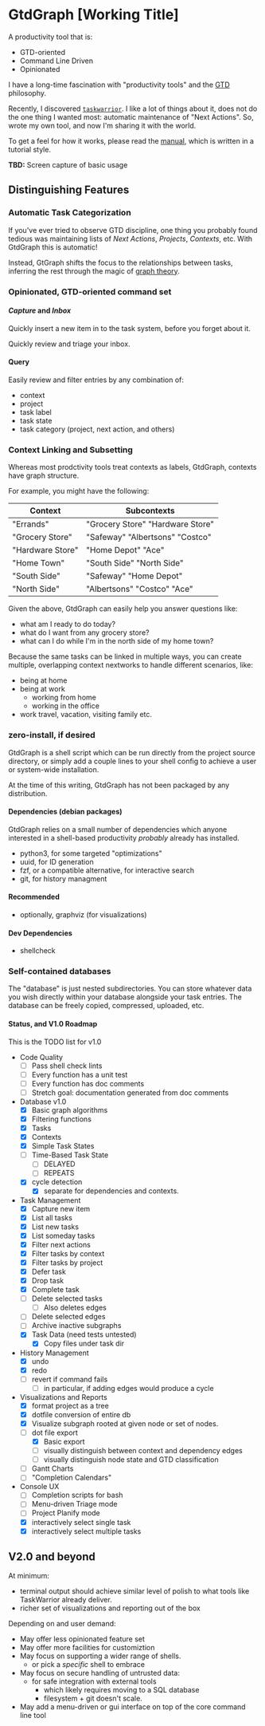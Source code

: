 # GtdGraph [Working Title]

A productivity tool that is:

- GTD-oriented
- Command Line Driven
- Opinionated

I have a long-time fascination with "productivity tools" and the
[GTD](tbd:link) philosophy.

Recently, I discovered [`taskwarrior`](tbd:link). I like a lot of
things about it, does not do the one thing I wanted most:
automatic maintenance of "Next Actions". So, wrote my own tool, and now
I'm sharing it with the world.

To get a feel for how it works, please read the [manual](manual.md),
which is written in a tutorial style.

**TBD:** Screen capture of basic usage

## Distinguishing Features

### Automatic Task Categorization 

If you've ever tried to observe GTD discipline, one thing you probably
found tedious was maintaining lists of *Next Actions*, *Projects*,
*Contexts*, etc. With GtdGraph this is automatic!

Instead, GtGraph shifts the focus to the relationships between tasks,
inferring the rest through the magic of [graph
theory](https://en.wikipedia.org/wiki/Graph_theory).

### Opinionated, GTD-oriented command set

#### *Capture* and *Inbox*

Quickly insert a new item in to the task system, before you forget
about it. 

Quickly review and triage your inbox.

#### Query

Easily review and filter entries by any combination of:

- context
- project
- task label
- task state
- task category (project, next action, and others)

### Context Linking and Subsetting

Whereas most prodctivity tools treat contexts as labels, GtdGraph,
contexts have graph structure.

For example, you might have the following:

| Context          | Subcontexts                      |
| ---------------- | -------------------------------- |
| "Errands"        | "Grocery Store" "Hardware Store" |
| "Grocery Store"  | "Safeway" "Albertsons" "Costco"  |
| "Hardware Store" | "Home Depot" "Ace"               |
| "Home Town"      | "South Side" "North Side"        |
| "South Side"     | "Safeway" "Home Depot"           |
| "North Side"     | "Albertsons" "Costco" "Ace"      |

Given the above, GtdGraph can easily help you answer questions like:

- what am I ready to do today?
- what do I want from any grocery store?
- what can I do while I'm in the north side of my home town?

Because the same tasks can be linked in multiple ways, you can create
multiple, overlapping context nextworks to handle different scenarios,
like: 

- being at home
- being at work
  - working from home
  - working in the office
- work travel, vacation, visiting family etc.

### zero-install, if desired

GtdGraph is a shell script which can be run directly from the project
source directory, or simply add a couple lines to your shell config to
achieve a user or system-wide installation.

At the time of this writing, GtdGraph has not been packaged by any
distribution.

#### Dependencies (debian packages)

GtdGraph relies on a small number of dependencies which anyone
interested in a shell-based productivity *probably* already has
installed.

- python3, for some targeted "optimizations"
- uuid, for ID generation
- fzf, or a compatible alternative, for interactive search
- git, for history managment

#### Recommended

- optionally, graphviz (for visualizations)

#### Dev Dependencies

- shellcheck

### Self-contained databases

The "database" is just nested subdirectories. You can store whatever
data you wish directly within your database alongside your task
entries. The database can be freely copied, compressed, uploaded, etc.

#### Status, and V1.0 Roadmap ####

This is the TODO list for v1.0

- Code Quality
  - [ ] Pass shell check lints
  - [ ] Every function has a unit test
  - [ ] Every function has doc comments
  - [ ] Stretch goal: documentation generated from doc comments
- Database v1.0
  - [X] Basic graph algorithms
  - [X] Filtering functions
  - [X] Tasks
  - [X] Contexts
  - [X] Simple Task States
  - [ ] Time-Based Task State
	- [ ] DELAYED
	- [ ] REPEATS
  - [X] cycle detection
	- [X] separate for dependencies and contexts.
- Task Management
  - [X] Capture new item
  - [X] List all tasks
  - [X] List new tasks
  - [X] List someday tasks
  - [X] Filter next actions
  - [X] Filter tasks by context
  - [X] Filter tasks by project
  - [X] Defer task
  - [X] Drop task
  - [X] Complete task
  - [ ] Delete selected tasks
    - [ ] Also deletes edges
  - [ ] Delete selected edges
  - [ ] Archive inactive subgraphs
  - [X] Task Data (need tests untested)
    - [X] Copy files under task dir
- History Management
  - [X] undo
  - [X] redo
  - [ ] revert if command fails
    - [ ] in particular, if adding edges would produce a cycle
- Visualizations and Reports
  - [X] format project as a tree
  - [X] dotfile conversion of entire db
  - [X] Visualize subgraph rooted at given node or set of nodes.
  - [ ] dot file export
    - [X] Basic export
	- [ ] visually distinguish between context and dependency edges 
	- [ ] visually distinguish node state and GTD classification
  - [ ] Gantt Charts
  - [ ] "Completion Calendars"
- Console UX
  - [ ] Completion scripts for bash
  - [ ] Menu-driven Triage mode
  - [ ] Project Planify mode
  - [X] interactively select single task
  - [X] interactively select multiple tasks

## V2.0 and beyond

At minimum:

- terminal output should achieve similar level of polish to what tools
like TaskWarrior already deliver.
- richer set of visualizations and reporting out of the box

Depending on and user demand:

- May offer less opinionated feature set
- May offer more facilities for customiztion
- May focus on supporting a wider range of shells.
  - or pick a *specific* shell to embrace
- May focus on secure handling of untrusted data:
  - for safe integration with external tools
	- which likely requires moving to a SQL database
	- filesystem + git doesn't scale.
- May add a menu-driven or gui interface on top of the core command
  line tool
